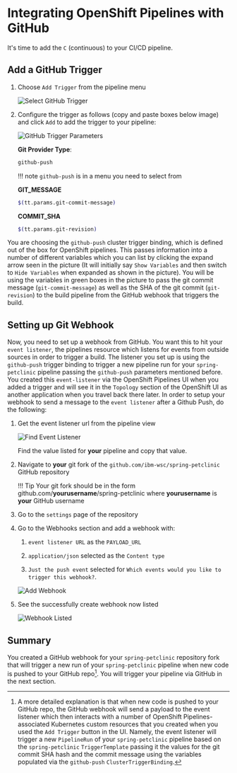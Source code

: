 # Integrating OpenShift Pipelines with GitHub

It's time to add the `C` (continuous) to your CI/CD pipeline.

## Add a GitHub Trigger

1. Choose `Add Trigger` from the pipeline menu

    ![Select GitHub Trigger](../images/Part2/GitHubAddTrigger.png)

2. Configure the trigger as follows (copy and paste boxes below image) and click `Add` to add the trigger to your pipeline:

    ![GitHub Trigger Parameters](../images/Part2/WebhookTriggerParameters.png)

    **Git Provider Type**:
    ``` bash
    github-push
    ```

    !!! note
        `github-push` is in a menu you need to select from

    **GIT_MESSAGE**
    ``` bash
    $(tt.params.git-commit-message)
    ```

    **COMMIT_SHA**
    ``` bash
    $(tt.params.git-revision)
    ```

You are choosing the `github-push` cluster trigger binding, which is defined out of the box for OpenShift pipelines. This passes information into a number of different variables which you can list by clicking the expand arrow seen in the picture (It will initially say `Show Variables` and then switch to `Hide Variables` when expanded as shown in the picture). You will be using the variables in green boxes in the picture to pass the git commit message (`git-commit-message`) as well as the SHA of the git commit (`git-revision`) to the build pipeline from the GitHub webhook that triggers the build.

## Setting up Git Webhook

Now, you need to set up a webhook from GitHub. You want this to hit your `event listener`, the pipelines resource which listens for events from outside sources in order to trigger a build. The listener you set up is using the `github-push` trigger binding to trigger a new pipeline run for your `spring-petclinic` pipeline passing the `github-push` parameters mentioned before. You created this `event-listener` via the OpenShift Pipelines UI when you added a trigger and will see it in the `Topology` section of the OpenShift UI as another application when you travel back there later. In order to setup your webhook to send a message to the `event listener` after a Github Push, do the following:

1. Get the event listener url from the pipeline view

    ![Find Event Listener](../images/Part2/FindEventListener.png)

    Find the value listed for **your** pipeline and copy that value.

2. Navigate to **your** git fork of the `github.com/ibm-wsc/spring-petclinic` GitHub repository

    !!! Tip
        Your git fork should be in the form github.com/**yourusername**/spring-petclinic where **yourusername** is **your** GitHub username

3. Go to the `settings` page of the repository

4. Go to the Webhooks section and add a webhook with: 

    1. `event listener URL` as the `PAYLOAD_URL`
    
    2. `application/json` selected as the `Content type`
    
    3. `Just the push event` selected for `Which events would you like to trigger this webhook?`.

    ![Add Webhook](../images/Part2/AddGithubWebhook.png)

5. See the successfully create webhook now listed

    ![Webhook Listed](../images/Part2/WebhookListed.png)

## Summary

You created a GitHub webhook for your `spring-petclinic` repository fork that will trigger a new run of your `spring-petclinic` pipeline when new code is pushed to your GitHub repo[^1]. You will trigger your pipeline via GitHub in the next section.

[^1]: A more detailed explanation is that when new code is pushed to your GitHub repo, the GitHub webhook will send a payload to the event listener which then interacts with a number of OpenShift Pipelines-associated Kubernetes custom resources that you created when you used the `Add Trigger` button in the UI. Namely, the event listener will trigger a new `PipelineRun` of your `spring-petclinic` pipeline based on the `spring-petclinic` `TriggerTemplate` passing it the values for the git commit SHA hash and the commit message using the variables populated via the `github-push` `ClusterTriggerBinding`.
